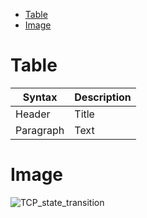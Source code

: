 <!-- MarkdownTOC -->

- [Table](#table)
- [Image](#image)

<!-- /MarkdownTOC -->

# Table

| Syntax      | Description |
| ----------- | ----------- |
| Header      | Title       |
| Paragraph   | Text        |


# Image

![TCP_state_transition](../images/2018/TCP_state_transition.gif)


